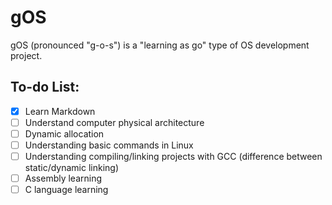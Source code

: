 # gOS
gOS (pronounced "g-o-s") is a "learning as go" type of OS development project.

## To-do List:
- [x] Learn Markdown
- [ ] Understand computer physical architecture
- [ ] Dynamic allocation
- [ ] Understanding basic commands in Linux
- [ ] Understanding compiling/linking projects with GCC (difference between static/dynamic linking) 
- [ ] Assembly learning
- [ ] C language learning
